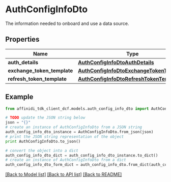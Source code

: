 # AuthConfigInfoDto

The information needed to onboard and use a data source.

## Properties

| Name                        | Type                                                                                    | Description | Notes      |
| --------------------------- | --------------------------------------------------------------------------------------- | ----------- | ---------- |
| **auth_details**            | [**AuthConfigInfoDtoAuthDetails**](AuthConfigInfoDtoAuthDetails.md)                     |             |
| **exchange_token_template** | [**AuthConfigInfoDtoExchangeTokenTemplate**](AuthConfigInfoDtoExchangeTokenTemplate.md) |             |
| **refresh_token_template**  | [**AuthConfigInfoDtoRefreshTokenTemplate**](AuthConfigInfoDtoRefreshTokenTemplate.md)   |             | [optional] |

## Example

```python
from affinidi_tdk_client_dcf.models.auth_config_info_dto import AuthConfigInfoDto

# TODO update the JSON string below
json = "{}"
# create an instance of AuthConfigInfoDto from a JSON string
auth_config_info_dto_instance = AuthConfigInfoDto.from_json(json)
# print the JSON string representation of the object
print AuthConfigInfoDto.to_json()

# convert the object into a dict
auth_config_info_dto_dict = auth_config_info_dto_instance.to_dict()
# create an instance of AuthConfigInfoDto from a dict
auth_config_info_dto_form_dict = auth_config_info_dto.from_dict(auth_config_info_dto_dict)
```

[[Back to Model list]](../README.md#documentation-for-models) [[Back to API list]](../README.md#documentation-for-api-endpoints) [[Back to README]](../README.md)
